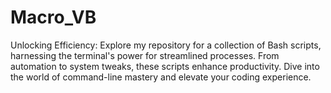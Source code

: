 # Macro_VB
Unlocking Efficiency: Explore my repository for a collection of Bash scripts, harnessing the terminal's power for streamlined processes. From automation to system tweaks, these scripts enhance productivity. Dive into the world of command-line mastery and elevate your coding experience.
